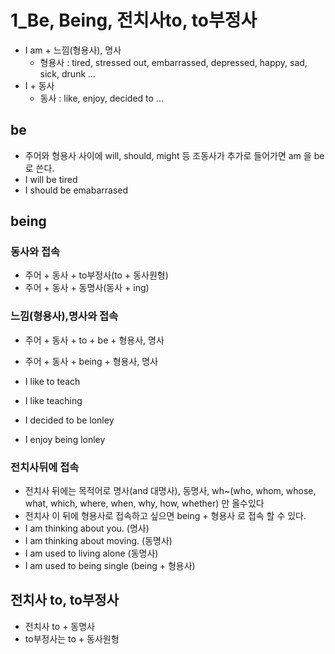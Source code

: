 # 1_Be, Being, 전치사to, to부정사
- I am + 느낌(형용사), 명사
  - 형용사 : tired, stressed out, embarrassed, depressed, happy, sad, sick, drunk ...
- I + 동사
  - 동사 : like, enjoy, decided to ...

## be
- 주어와 형용사 사이에 will, should, might 등 조동사가 추가로 들어가면 am 을 be로 쓴다.
- I will be tired
- I should be emabarrased 

## being
### 동사와 접속
- 주어 + 동사 + to부정사(to + 동사원형)
- 주어 + 동사 + 동명사(동사 + ing)
### 느낌(형용사),명사와 접속
- 주어 + 동사 + to + be + 형용사, 명사
- 주어 + 동사 + being + 형용사, 명사

- I like to teach
- I like teaching
- I decided to be lonley
- I enjoy being lonley

### 전치사뒤에 접속
- 전치사 뒤에는 목적어로 명사(and 대명사), 동명사, wh~(who, whom, whose, what, which, where, when, why, how, whether) 만 올수있다
- 전치사 이 뒤에 형용사로 접속하고 싶으면 being + 형용사 로 접속 할 수 있다.
- I am thinking about you. (명사)
- I am thinking about moving. (동명사)
- I am used to living alone (동명사)
- I am used to being single (being + 형용사)

## 전치사 to, to부정사
- 전치사 to + 동명사
- to부정사는 to + 동사원형
